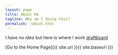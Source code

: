 ```yaml
---
layout: page
title: About Me
tagline: Why am I doing this?
permalink: /about.html
---
```


_I have no idea_ but here is where I work [draftboard](https://draftboard.com/)

[Go to the Home Page]({{ site.url }}{{ site.baseurl }})
